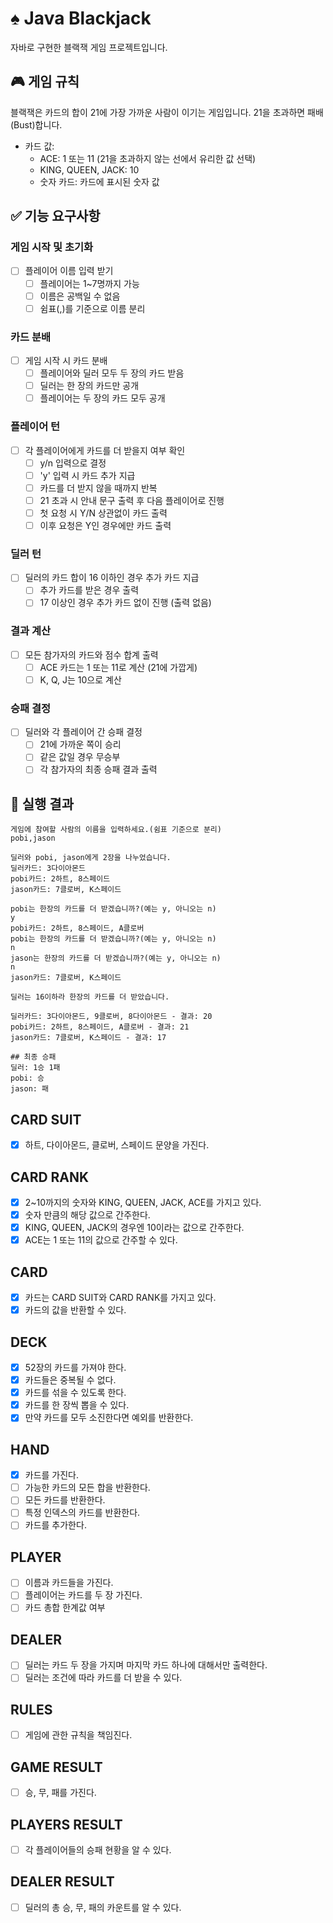 # ♠️ Java Blackjack

자바로 구현한 블랙잭 게임 프로젝트입니다.

## 🎮 게임 규칙

블랙잭은 카드의 합이 21에 가장 가까운 사람이 이기는 게임입니다. 21을 초과하면 패배(Bust)합니다.

- 카드 값:
    - ACE: 1 또는 11 (21을 초과하지 않는 선에서 유리한 값 선택)
    - KING, QUEEN, JACK: 10
    - 숫자 카드: 카드에 표시된 숫자 값

## ✅ 기능 요구사항

### 게임 시작 및 초기화

- [ ] 플레이어 이름 입력 받기
    - [ ] 플레이어는 1~7명까지 가능
    - [ ] 이름은 공백일 수 없음
    - [ ] 쉼표(,)를 기준으로 이름 분리

### 카드 분배

- [ ] 게임 시작 시 카드 분배
    - [ ] 플레이어와 딜러 모두 두 장의 카드 받음
    - [ ] 딜러는 한 장의 카드만 공개
    - [ ] 플레이어는 두 장의 카드 모두 공개

### 플레이어 턴

- [ ] 각 플레이어에게 카드를 더 받을지 여부 확인
    - [ ] y/n 입력으로 결정
    - [ ] 'y' 입력 시 카드 추가 지급
    - [ ] 카드를 더 받지 않을 때까지 반복
    - [ ] 21 초과 시 안내 문구 출력 후 다음 플레이어로 진행
    - [ ] 첫 요청 시 Y/N 상관없이 카드 출력
    - [ ] 이후 요청은 Y인 경우에만 카드 출력

### 딜러 턴

- [ ] 딜러의 카드 합이 16 이하인 경우 추가 카드 지급
    - [ ] 추가 카드를 받은 경우 출력
    - [ ] 17 이상인 경우 추가 카드 없이 진행 (출력 없음)

### 결과 계산

- [ ] 모든 참가자의 카드와 점수 합계 출력
    - [ ] ACE 카드는 1 또는 11로 계산 (21에 가깝게)
    - [ ] K, Q, J는 10으로 계산

### 승패 결정

- [ ] 딜러와 각 플레이어 간 승패 결정
    - [ ] 21에 가까운 쪽이 승리
    - [ ] 같은 값일 경우 무승부
    - [ ] 각 참가자의 최종 승패 결과 출력

## 🚀 실행 결과

```
게임에 참여할 사람의 이름을 입력하세요.(쉼표 기준으로 분리)
pobi,jason

딜러와 pobi, jason에게 2장을 나누었습니다.
딜러카드: 3다이아몬드
pobi카드: 2하트, 8스페이드
jason카드: 7클로버, K스페이드

pobi는 한장의 카드를 더 받겠습니까?(예는 y, 아니오는 n)
y
pobi카드: 2하트, 8스페이드, A클로버
pobi는 한장의 카드를 더 받겠습니까?(예는 y, 아니오는 n)
n
jason는 한장의 카드를 더 받겠습니까?(예는 y, 아니오는 n)
n
jason카드: 7클로버, K스페이드

딜러는 16이하라 한장의 카드를 더 받았습니다.

딜러카드: 3다이아몬드, 9클로버, 8다이아몬드 - 결과: 20
pobi카드: 2하트, 8스페이드, A클로버 - 결과: 21
jason카드: 7클로버, K스페이드 - 결과: 17

## 최종 승패
딜러: 1승 1패
pobi: 승
jason: 패
```

## CARD SUIT

- [x] 하트, 다이아몬드, 클로버, 스페이드 문양을 가진다.

## CARD RANK

- [x] 2~10까지의 숫자와 KING, QUEEN, JACK, ACE를 가지고 있다.
- [x] 숫자 만큼의 해당 값으로 간주한다.
- [x] KING, QUEEN, JACK의 경우엔 10이라는 값으로 간주한다.
- [x] ACE는 1 또는 11의 값으로 간주할 수 있다.

## CARD

- [x] 카드는 CARD SUIT와 CARD RANK를 가지고 있다.
- [x] 카드의 값을 반환할 수 있다.

## DECK

- [x] 52장의 카드를 가져야 한다.
- [x] 카드들은 중복될 수 없다.
- [x] 카드를 섞을 수 있도록 한다.
- [x] 카드를 한 장씩 뽑을 수 있다.
- [x] 만약 카드를 모두 소진한다면 예외를 반환한다.

## HAND

- [x] 카드를 가진다.
- [ ] 가능한 카드의 모든 합을 반환한다.
- [ ] 모든 카드를 반환한다.
- [ ] 특정 인덱스의 카드를 반환한다.
- [ ] 카드를 추가한다.

## PLAYER

- [ ] 이름과 카드들을 가진다.
- [ ] 플레이어는 카드를 두 장 가진다.
- [ ] 카드 총합 한계값 여부

## DEALER

- [ ] 딜러는 카드 두 장을 가지며 마지막 카드 하나에 대해서만 출력한다.
- [ ] 딜러는 조건에 따라 카드를 더 받을 수 있다.

## RULES

- [ ] 게임에 관한 규칙을 책임진다.

## GAME RESULT

- [ ] 승, 무, 패를 가진다.

## PLAYERS RESULT

- [ ] 각 플레이어들의 승패 현황을 알 수 있다.

## DEALER RESULT

- [ ] 딜러의 총 승, 무, 패의 카운트를 알 수 있다.
